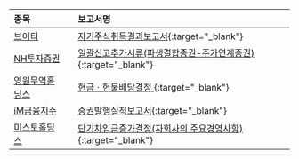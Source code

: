 | **종목** |      |**보고서명** |
| :------- | :--- |:----------- |
| [브이티](/018290/#dart) | | [자기주식취득결과보고서](https://dart.fss.or.kr/dsaf001/main.do?rcpNo=20250915000313){:target="_blank"} |
| [NH투자증권](/005940/#dart) | | [일괄신고추가서류(파생결합증권-주가연계증권)](https://dart.fss.or.kr/dsaf001/main.do?rcpNo=20250915000311){:target="_blank"} |
| [영원무역홀딩스](/009970/#dart) | | [현금ㆍ현물배당결정              ](https://dart.fss.or.kr/dsaf001/main.do?rcpNo=20250915800526){:target="_blank"} |
| [iM금융지주](/139130/#dart) | | [증권발행실적보고서](https://dart.fss.or.kr/dsaf001/main.do?rcpNo=20250915000310){:target="_blank"} |
| [미스토홀딩스](/081660/#dart) | | [단기차입금증가결정(자회사의 주요경영사항)              ](https://dart.fss.or.kr/dsaf001/main.do?rcpNo=20250915800522){:target="_blank"} |